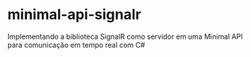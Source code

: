 # minimal-api-signalr
Implementando a biblioteca SignalR como servidor em uma Minimal API para comunicação em tempo real com C#
